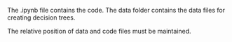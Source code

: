The .ipynb file contains the code.
The data folder contains the data files for creating decision trees.

The relative position of data and code files must be maintained.
